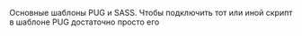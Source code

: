 Основные шаблоны PUG и SASS.
Чтобы подключить тот или иной скрипт в шаблоне PUG достаточно просто его 